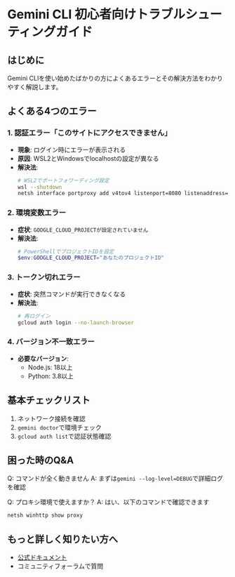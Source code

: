 # Gemini CLI 初心者向けトラブルシューティングガイド

## はじめに
Gemini CLIを使い始めたばかりの方によくあるエラーとその解決方法をわかりやすく解説します。

## よくある4つのエラー

### 1. 認証エラー「このサイトにアクセスできません」
- **現象**: ログイン時にエラーが表示される
- **原因**: WSL2とWindowsでlocalhostの設定が異なる
- **解決法**:
  ```bash
  # WSL2でポートフォワーディング設定
  wsl --shutdown
  netsh interface portproxy add v4tov4 listenport=8080 listenaddress=0.0.0.0 connectport=8080 connectaddress=$(hostname).local
  ```

### 2. 環境変数エラー
- **症状**: `GOOGLE_CLOUD_PROJECTが設定されていません`
- **解決法**:
  ```powershell
  # PowerShellでプロジェクトIDを設定
  $env:GOOGLE_CLOUD_PROJECT="あなたのプロジェクトID"
  ```

### 3. トークン切れエラー
- **症状**: 突然コマンドが実行できなくなる
- **解決法**:
  ```bash
  # 再ログイン
  gcloud auth login --no-launch-browser
  ```

### 4. バージョン不一致エラー
- **必要なバージョン**:
  - Node.js: 18以上
  - Python: 3.8以上

## 基本チェックリスト
1. ネットワーク接続を確認
2. `gemini doctor`で環境チェック
3. `gcloud auth list`で認証状態確認

## 困った時のQ&A
Q: コマンドが全く動きません
A: まずは`gemini --log-level=DEBUG`で詳細ログを確認

Q: プロキシ環境で使えますか？
A: はい、以下のコマンドで確認できます
```bash
netsh winhttp show proxy
```

## もっと詳しく知りたい方へ
- [公式ドキュメント](https://cloud.google.com/gemini/docs)
- コミュニティフォーラムで質問